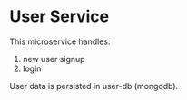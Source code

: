 # User Service
This microservice handles:
1. new user signup
2. login


User data is persisted in user-db (mongodb).